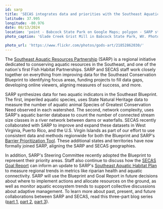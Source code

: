 ```yaml
---
id: sarp
title: 'SECAS integrates data and priorities with the Southeast Aquatic Resources Partnership'
latitude: 37.995
longitude: -80.976
date: 08/13/2024
location: 'point - Babcock State Park on Google Maps; polygon - SARP state boundaries'
photo_caption: 'Glade Creek Grist Mill in Babcock State Park, WV. Photo: Jim Liestman/Flickr, CC BY-NC-ND 2.0.'

photo_url: 'https://www.flickr.com/photos/gods-art/21852862030/'
---
```


The [Southeast Aquatic Resources Partnership](https://southeastaquatics.net/) (SARP) is a regional initiative dedicated to conserving aquatic resources in the Southeast, and one of the nation's first Fish Habitat Partnerships. SARP and SECAS staff work closely together on everything from improving data for the Southeast Conservation Blueprint to identifying focus areas, funding projects to fill data gaps, developing online viewers, aligning measures of success, and more.

SARP synthesizes data for two aquatic indicators in the Southeast Blueprint. The first, imperiled aquatic species, uses State Natural Heritage data to measure the number of aquatic animal Species of Greatest Conservation Need observed in each watershed. The second, network complexity, uses SARP's aquatic barrier database to count the number of connected stream size classes in a river network between dams or waterfalls. SECAS recently collaborated with SARP to improve and expand these datasets in West Virginia, Puerto Rico, and the U.S. Virgin Islands as part of our effort to use consistent data and methods regionwide for both the Blueprint and SARP's [Barrier Prioritization Tool](https://aquaticbarriers.org/). These additional states and territories have now formally joined SARP, aligning the SARP and SECAS geographies.

In addition, SARP's Steering Committee recently adopted the Blueprint to represent their priority areas. Staff also continue to discuss how the [SECAS Goal Report](https://secassoutheast.org/our-goal) can inform an update to SARP's [Southeast Aquatic Habitat Plan](https://southeastaquatics.net/about/our-work/conservation-planning/sahp) to measure regional trends in metrics like riparian health and aquatic connectivity. SARP will use the Blueprint and Goal Report in future decisions about where to implement actions and allocate resources on the ground, as well as monitor aquatic ecosystem trends to support collective discussions about adaptive management. To learn more about past, present, and future collaborations between SARP and SECAS, read this three-part blog series ([part 1](https://secassoutheast.org/2023/02/24/A-tale-of-two-partnerships-how-SARP-and-SECAS-work-together), [part 2](https://secassoutheast.org/2023/04/20/Highlighting-three-freshwater-aquatic-indicators-co-developed-with-SARP), [part 3](https://secassoutheast.org/2023/06/28/Future-Collabs-between-SARP-and-SECAS)).
